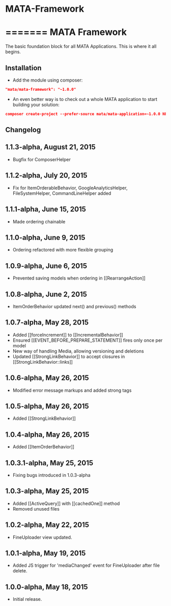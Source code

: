# MATA-Framework

=======
MATA Framework
==========================================

The basic foundation block for all MATA Applications. This is where it all begins.


Installation
------------

- Add the module using composer:

```json
"mata/mata-framework": "~1.0.0"
```

- An even better way is to check out a whole MATA application to start building your solution:
```json
composer create-project --prefer-source mata/mata-application=~1.0.0 NEW_PROJECT_NAME
```


Changelog
---------

## 1.1.3-alpha, August 21, 2015

- Bugfix for ComposerHelper

## 1.1.2-alpha, July 20, 2015

- Fix for ItemOrderableBehavior, GoogleAnalyticsHelper, FileSystemHelper, CommandLineHelper added

## 1.1.1-alpha, June 15, 2015

- Made ordering chainable

## 1.1.0-alpha, June 9, 2015

- Ordering refactored with more flexible grouping

## 1.0.9-alpha, June 6, 2015

- Prevented saving models when ordering in [[RearrangeAction]]

## 1.0.8-alpha, June 2, 2015

- ItemOrderBehavior updated next() and previous() methods

## 1.0.7-alpha, May 28, 2015

- Added [[forceIncrement]] to [[IncrementalBehavior]]
- Ensured [[EVENT_BEFORE_PREPARE_STATEMENT]] fires only once per model
- New way of handling Media, allowing versioning and deletions
- Updated [[StrongLinkBehavior]] to accept closures in [[StrongLinkBehavior::links]]


## 1.0.6-alpha, May 26, 2015

- Modified error message markups and added strong tags

## 1.0.5-alpha, May 26, 2015

- Added [[StrongLinkBehavior]]

## 1.0.4-alpha, May 26, 2015

- Added [[ItemOrderBehavior]]

## 1.0.3.1-alpha, May 25, 2015

- Fixing bugs introduced in 1.0.3-alpha

## 1.0.3-alpha, May 25, 2015

- Added [[ActiveQuery]] with [[cachedOne]] method
- Removed unused files

## 1.0.2-alpha, May 22, 2015

- FineUploader view updated.

## 1.0.1-alpha, May 19, 2015

- Added JS trigger for 'mediaChanged' event for FineUploader after file delete.

## 1.0.0-alpha, May 18, 2015

- Initial release.

